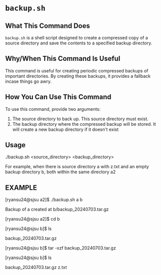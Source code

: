 # `backup.sh`

## What This Command Does

`backup.sh` is a shell script designed to create a compressed copy of a source directory and save the contents to a specified backup directory. 

## Why/When This Command Is Useful

This command is useful for creating periodic compressed backups of important directories. By creating these backups, it provides a fallback incase things go awry.

## How You Can Use This Command

To use this command, provide two arguments:
1. The source directory to back up. This source directory must exist.
2. The backup directory where the compressed backup will be stored. It will create a new backup directory if it doesn't exist

## Usage

./backup.sh <source_directory> <backup_directory>

For example, when there is source directory a with z.txt and an empty backup directory b, both within the same directory a2

## EXAMPLE

[ryansu24@sjsu a2]$ ./backup.sh a b

Backup of a created at b/backup_20240703.tar.gz

[ryansu24@sjsu a2]$ cd b

[ryansu24@sjsu b]$ ls

backup_20240703.tar.gz

[ryansu24@sjsu b]$ tar -xzf backup_20240703.tar.gz

[ryansu24@sjsu b]$ ls

backup_20240703.tar.gz  z.txt
